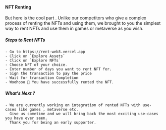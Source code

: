 #### NFT Renting

But here is the cool part .
Unlike our competitors who give a complex process of renting the NFTs and using them,
we brought to you the simplest way to rent NFTs and use them in games or metaverse as you wish.

##### Steps to Rent NFTs
  
    - Go to https://rent-web3.vercel.app
    - Click on `Explore Assets`
    - Click on `Explore NFTs`
    - Choose NFT of your choice.
    - Enter number of days you want to rent NFT for.
    - Sign the transaction to pay the price
    - Wait for transaction Completion 
    - Woohooo 🥳 You have successfully rented the NFT.
    
##### What's Next ?
    - We are currently working on integration of rented NFTs with use-cases like games , metaverse etc.
      Give us sometime and we will bring back the most exciting use-cases you have ever seen.
      Thank you for being an early supporter.
      
